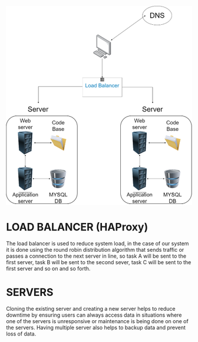 ![distributed system](1-distributed_web_infrastructure.png)

# LOAD BALANCER (HAProxy)

The load balancer is used to reduce system load, in the case of our system it is done using the round robin distribution algorithm that sends traffic or passes a connection to the next server in line, so task A will be sent to the first server, task B will be sent to the second sever, task C will be sent to the first server and so on and so forth.


# SERVERS

Cloning the existing server and creating a new server helps to reduce downtime by ensuring users can always access data in situations where one of the servers is unresponsive or maintenance is being done on one of the servers. Having multiple server also helps to backup data and prevent loss of data.

